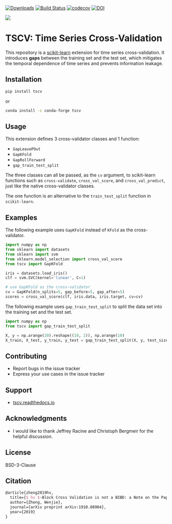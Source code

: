 [![Downloads](https://pepy.tech/badge/tscv/month)](https://pepy.tech/project/tscv)
[![Build Status](https://travis-ci.com/WenjieZ/TSCV.svg?branch=master)](https://travis-ci.com/WenjieZ/TSCV)
[![codecov](https://codecov.io/gh/WenjieZ/TSCV/branch/master/graph/badge.svg?token=dcGlEfHCw2)](https://codecov.io/gh/WenjieZ/TSCV)
[![DOI](https://zenodo.org/badge/186586661.svg)](https://zenodo.org/badge/latestdoi/186586661)

![](train-gap-test.svg)

# TSCV: Time Series Cross-Validation

This repository is a [scikit-learn](https://scikit-learn.org) extension for time series cross-validation.
It introduces **gaps** between the training set and the test set, which mitigates the temporal dependence of time series and prevents information leakage.

## Installation

```bash
pip install tscv
```

or

```bash
conda install -c conda-forge tscv
```

## Usage

This extension defines 3 cross-validator classes and 1 function:
- `GapLeavePOut`
- `GapKFold`
- `GapRollForward`
- `gap_train_test_split`

The three classes can all be passed, as the `cv` argument, to
scikit-learn functions such as `cross-validate`, `cross_val_score`,
and `cross_val_predict`, just like the native cross-validator classes.

The one function is an alternative to the `train_test_split` function in `scikit-learn`.

## Examples

The following example uses `GapKFold` instead of `KFold` as the cross-validator.
```python
import numpy as np
from sklearn import datasets
from sklearn import svm
from sklearn.model_selection import cross_val_score
from tscv import GapKFold

iris = datasets.load_iris()
clf = svm.SVC(kernel='linear', C=1)

# use GapKFold as the cross-validator
cv = GapKFold(n_splits=5, gap_before=5, gap_after=5)
scores = cross_val_score(clf, iris.data, iris.target, cv=cv)
```

The following example uses `gap_train_test_split` to split the data set into the training set and the test set.
```python
import numpy as np
from tscv import gap_train_test_split

X, y = np.arange(20).reshape((10, 2)), np.arange(10)
X_train, X_test, y_train, y_test = gap_train_test_split(X, y, test_size=2, gap_size=2)
```

## Contributing
- Report bugs in the issue tracker
- Express your use cases in the issue tracker

## Support
- [tscv.readthedocs.io](https://tscv.readthedocs.io)

## Acknowledgments

- I would like to thank Jeffrey Racine and Christoph Bergmeir for the helpful discussion.

## License
BSD-3-Clause

## Citation
```latex
@article{zheng2019hv,
  title={$ hv $-Block Cross Validation is not a BIBD: a Note on the Paper by Jeff Racine (2000)},
  author={Zheng, Wenjie},
  journal={arXiv preprint arXiv:1910.08904},
  year={2019}
}
```

